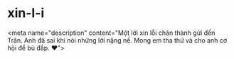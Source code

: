 # xin-l-i
&lt;meta name="description" content="Một lời xin lỗi chân thành gửi đến Trân. Anh đã sai khi nói những lời nặng nề. Mong em tha thứ và cho anh cơ hội để bù đắp. ❤️">
